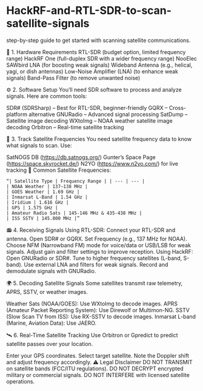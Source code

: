 # HackRF-and-RTL-SDR-to-scan-satellite-signals

step-by-step guide to get started with scanning satellite communications.

📡 1. Hardware Requirements
RTL-SDR (budget option, limited frequency range)
HackRF One (full-duplex SDR with a wider frequency range)
NooElec SAWbird LNA (for boosting weak signals)
Wideband Antenna (e.g., helical, yagi, or dish antennas)
Low-Noise Amplifier (LNA) (to enhance weak signals)
Band-Pass Filter (to remove unwanted noise)

⚙️ 2. Software Setup
You’ll need SDR software to process and analyze signals. Here are common tools:

SDR# (SDRSharp) – Best for RTL-SDR, beginner-friendly
GQRX – Cross-platform alternative
GNURadio – Advanced signal processing
SatDump – Satellite image decoding
WXtoImg – NOAA weather satellite image decoding
Orbitron – Real-time satellite tracking

🚀 3. Track Satellite Frequencies
You need satellite frequency data to know what signals to scan. Use:

SatNOGS DB (https://db.satnogs.org/)
Gunter’s Space Page (https://space.skyrocket.de/)
N2YO (https://www.n2yo.com/) for live tracking
🔹 Common Satellite Frequencies:

    “| Satellite Type | Frequency Range | | --- | --- | 
    | NOAA Weather | 137–138 MHz | 
    | GOES Weather | 1.69 GHz | 
    | Inmarsat L-Band | 1.54 GHz | 
    | Iridium | 1.616 GHz | 
    | GPS | 1.575 GHz | 
    | Amateur Radio Sats | 145-146 MHz & 435-438 MHz | 
    | ISS SSTV | 145.800 MHz |”

📻 4. Receiving Signals
Using RTL-SDR:
Connect your RTL-SDR and antenna.
Open SDR# or GQRX.
Set Frequency (e.g., 137 MHz for NOAA).
Choose NFM (Narrowband FM) mode for voice/data or USB/LSB for weak signals.
Adjust gain and filter settings to improve reception.
Using HackRF:
Open GNURadio or SDR#.
Tune to higher frequency satellites (L-band, S-band).
Use external LNA and filters for weak signals.
Record and demodulate signals with GNURadio.

🌍 5. Decoding Satellite Signals
Some satellites transmit raw telemetry, APRS, SSTV, or weather images.

Weather Sats (NOAA/GOES): Use WXtoImg to decode images.
APRS (Amateur Packet Reporting System): Use Direwolf or Multimon-NG.
SSTV (Slow Scan TV from ISS): Use RX-SSTV to decode images.
Inmarsat L-band (Marine, Aviation Data): Use JAERO.

🛰️ 6. Real-Time Satellite Tracking
Use Orbitron or Gpredict to predict satellite passes over your location.

Enter your GPS coordinates.
Select target satellite.
Note the Doppler shift and adjust frequency accordingly.
⚠️ Legal Disclaimer
DO NOT TRANSMIT on satellite bands (FCC/ITU regulations).
DO NOT DECRYPT encrypted military or commercial signals.
DO NOT INTERFERE with licensed satellite operations.
